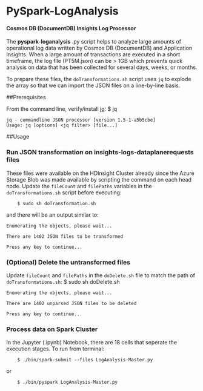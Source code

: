 # PySpark-LogAnalysis
#### Cosmos DB (DocumentDB) Insights Log Processor

The **pyspark-loganalysis** .py script helps to analyze large amounts of
operational log data written by Cosmos DB (DocumentDB) and Application Insights.
When a large amount of transactions are executed in a short timeframe, the
log file (PT5M.json) can be > 1GB which prevents quick analysis on data that
has been collected for several days, weeks, or months.

To prepare these files, the `doTransformations.sh` script uses `jq` to 
explode the array so that we can import the JSON files on a line-by-line basis.

##Prerequisites

From the command line, verify/install [jq](https://stedolan.github.io/jq/):
	$ jq
```
jq - commandline JSON processor [version 1.5-1-a5b5cbe]
Usage: jq [options] <jq filter> [file...]
```

##Usage

### Run JSON transformation on insights-logs-dataplanerequests files

These files were available on the HDInsight Cluster already since the Azure Storage
Blob was made available by scripting the command on each head node. Update the 
`fileCount` and `filePaths` variables in the `doTransformations.sh` script before executing:
```
	$ sudo sh doTransformation.sh
```
and there will be an output similar to:
```
Enumerating the objects, please wait...

There are 1402 JSON files to be transformed

Press any key to continue...
```

### (Optional) Delete the untransformed files
Update `fileCount` and `filePaths` in the `doDelete.sh` file to match the path of `doTransformations.sh`:
	$ sudo sh doDelete.sh
```
Enumerating the objects, please wait...

There are 1402 unparsed JSON files to be deleted

Press any key to continue...
```

### Process data on Spark Cluster
In the Jupyter (.ipynb) Notebook, there are 18 cells that seperate the execution stages. To run from terminal:
```
	$ ./bin/spark-submit --files LogAnalysis-Master.py
```
or
```
	$ ./bin/pyspark LogAnalysis-Master.py
```
